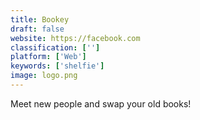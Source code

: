 ```yaml
---
title: Bookey
draft: false 
website: https://facebook.com
classification: ['']
platform: ['Web']
keywords: ['shelfie']
image: logo.png
---
```

Meet new people and swap your old books!